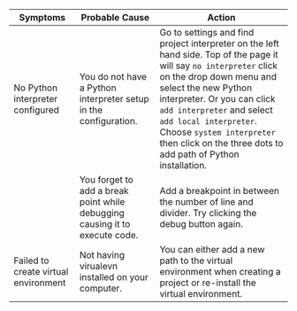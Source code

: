 | **Symptoms** | **Probable Cause** | **Action** |
| ------------ | ------------------ | ---------- |
|No Python interpreter configured | You do not have a Python interpreter setup in the configuration.| Go to settings and find project interpreter on the left hand side. Top of the page it will say `no interpreter` click on the drop down menu and select the new Python interpreter. Or you can click `add interpreter` and select `add local interpreter`. Choose `system interpreter` then click on the three dots to add path of Python installation.|
|     | You forget to add a break point while debugging causing it to execute code. | Add a breakpoint in between the number of line and divider. Try clicking the debug button again.|
| Failed to create virtual environment| Not having virualevn installed on your computer. | You can either add a new path to the virtual environment when creating a project or re-install the virtual environment.|